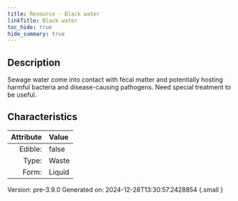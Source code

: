 ```yaml
---
title: Resource - Black water
linkTitle: Black water
toc_hide: true
hide_summary: true
---
```


## Description
Sewage water come into contact with fecal matter and potentially hosting harmful bacteria and disease-causing pathogens.&#10;&#9;&#9;Need special treatment to be useful.

## Characteristics

| Attribute      | Value |
|--------:|:------|
|Edible:|false|
|Type:|Waste|
|Form:|Liquid|
 



    

Version: pre-3.9.0 Generated on: 2024-12-28T13:30:57.2428854
{.small }
